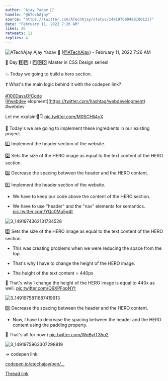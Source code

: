 ```yaml
---
author: "Ajay Yadav 🎯"
handle: "@ATechAjay"
source: "https://twitter.com/ATechAjay/status/1491976804881801217"
date: "February 11, 2022 7:26 AM"
likes: 26
retweets: 11
replies: 4
---
```

![ATechAjay](https://pbs.twimg.com/profile_images/1485567675111981057/mLsrcZdB_normal.jpg)
Ajay Yadav 🎯 ([@ATechAjay](https://twitter.com/ATechAjay)) - February 11, 2022 7:26 AM

💚 Day 8️⃣7️⃣ / 1️⃣0️⃣0️⃣ Master in CSS Design series!

💥 Today we going to build a hero section.

❓ What's the main logic behind it with the codepen link?

[#100DaysOfCode](https://twitter.com/hashtag/100DaysOfCode)  
[[#webdev](https://twitter.com/hashtag/webdev) elopment](https://twitter.com/hashtag/webdevelopment)  
#webdev 

Let me explain!🧵👇 [pic.twitter.com/M0SCHli4yX](https://twitter.com/ATechAjay/status/1491976804881801217/video/1)

💚 Today's we are going to implement these ingredients in our existing project.

1️⃣ Implement the header section of the website.

2️⃣ Sets the size of the HERO image as equal to the text content of the HERO section.

3️⃣ Decrease the spacing between the header and the HERO content.

1️⃣ Implement the header section of the website.

- We have to keep our code above the content of the HERO section.

- We have to use "header" and the "nav" elements for semantics. [pic.twitter.com/YQc0Mu5g4t](https://twitter.com/ATechAjay/status/1491976819020791809/photo/1)

![3_1491974362131734528](https://pbs.twimg.com/media/FLSOxwzaIAAb5aA.jpg)

2️⃣ Sets the size of the HERO image as equal to the text content of the HERO section.

- This was creating problems when we were reducing the space from the top.

- That's why I have to change the height of the HERO image.

- The height of the text content = 440px

📌 That's why I change the height of the HERO image is equal to 440x as well. [pic.twitter.com/Q9XPFopNYt](https://twitter.com/ATechAjay/status/1491976828483162115/photo/1)

![3_1491975811687419913](https://pbs.twimg.com/media/FLSQGI0akAkBki-.jpg)

3️⃣ Decrease the spacing between the header and the HERO content.

- Now, I have to decrease the spacing between the header and the HERO content using the padding property.

💚 That's all for now:) [pic.twitter.com/WqBylT35o2](https://twitter.com/ATechAjay/status/1491976835185672193/photo/1)

![3_1491975963307298819](https://pbs.twimg.com/media/FLSQO9paUAM0Vlz.png)

→ codepen link:

[codepen.io/atechajay/pen/…](https://codepen.io/atechajay/pen/xxPdvGz)

[Thread link](https://twitter.com/ATechAjay/status/1491976804881801217)